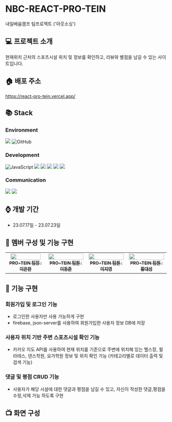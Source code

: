 # NBC-REACT-PRO-TEIN

내일배움캠프 팀프로젝트 ('아웃소싱')

## 💻 프로젝트 소개

현재위치 근처의 스포츠시설 위치 및 정보를 확인하고,
리뷰와 별점을 남길 수 있는 사이트입니다.

## 🏠 배포 주소
https://react-pro-tein.vercel.app/

## 📚 Stack
### Environment
<img src="https://img.shields.io/badge/visualstudiocode-007ACC?style=for-the-badge&logo=visualstudiocode&logoColor=white"> <img alt="GitHub" src ="https://img.shields.io/badge/GitHub-181717.svg?&style=for-the-badge&logo=GitHub&logoColor=white"/>

### Development
 <img alt="JavaScript" src ="https://img.shields.io/badge/JavaScriipt-F7DF1E.svg?&style=for-the-badge&logo=JavaScript&logoColor=black"/> <img src="https://img.shields.io/badge/react-61DAFB?style=for-the-badge&logo=react&logoColor=black"> <img src="https://img.shields.io/badge/firebase-FFCA28?style=for-the-badge&logo=firebase&logoColor=white"> <img src="https://img.shields.io/badge/styledcomponents-DB7093?style=for-the-badge&logo=styledcomponents&logoColor=white">
 <img src="https://img.shields.io/badge/reactquery-FF4154?style=for-the-badge&logo=reactquery&logoColor=white"> <img src="https://img.shields.io/badge/reactrouter-CA4245?style=for-the-badge&logo=reactrouter&logoColor=white">

 ### Communication
 <img src="https://img.shields.io/badge/slack-4A154B?style=for-the-badge&logo=slack&logoColor=white"> <img src="https://img.shields.io/badge/notion-000000?style=for-the-badge&logo=notion&logoColor=white">


## ⌚ 개발 기간
* 23.07.17일 - 23.07.23일

## 🎎 멤버 구성 및 기능 구현
<table>
  <tbody>
    <tr>
      <td align="center"><a href="https://github.com/TerryEHLee"><img src="https://avatars.githubusercontent.com/u/130021467?v=4" width="92.7%;" alt=""/><br /><sub><b>PRO-TEIN 팀장 : 이은한</b></sub></a><br /></td>
      <td align="center"><a href="https://github.com/podoDJ"><img src="https://avatars.githubusercontent.com/u/129176767?v=4" width="100%;" alt=""/><br /><sub><b>PRO-TEIN 팀원 : 이동준</b></sub></a><br /></td>
      <td align="center"><a href="https://github.com/lizzieFEstudy"><img src="https://avatars.githubusercontent.com/u/117324859?v=4" width="100%;" alt=""/><br /><sub><b>PRO-TEIN 팀원 : 이지영</b></sub></a><br /></td>
      <td align="center"><a href="https://github.com/hwangdae"><img src="https://avatars.githubusercontent.com/u/105066603?v=4" width="100%;" alt=""/><br /><sub><b>PRO-TEIN 팀원 : 황대성</b></sub></a><br /></td>
    </tr>
  </tbody>
</table>

## 🚩 기능 구현
### 회원가입 및 로그인 기능
* 로그인한 사용자만 사용 가능하게 구현
* firebase, json-server를 사용하여 회원가입한 사용자 정보 DB에 저장

### 사용자 위치 기반 주변 스포츠시설 확인 기능
* 카카오 지도 API를 사용하여 현재 위치를 기준으로 주변에 위치해 있는 헬스장, 필라테스, 댄스학원, 요가학원 정보 및 위치 확인 가능
(카테고리별로 데이터 출력 및 검색 기능)

### 댓글 및 평점 CRUD 기능
* 사용자가 해당 시설에 대한 댓글과 평점을 남길 수 있고, 자신이 작성한 댓글,평점을 수정,삭제 가능 하도록 구현

## 📺 화면 구성





